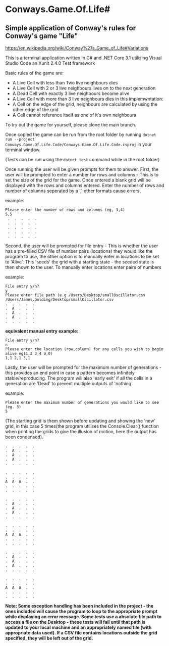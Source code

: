 # Conways.Game.Of.Life#
## Simple application of Conway's rules for Conway's game "Life"
https://en.wikipedia.org/wiki/Conway%27s_Game_of_Life#Variations

This is a terminal application written in C# and .NET Core 3.1 utilising Visual Studio Code an Xunit 2.4.0 Test framework

Basic rules of the game are:
- A Live Cell with less than Two live neighbours dies 
- A Live Cell with 2 or 3 live neighbours lives on to the next generation
- A Dead Cell with exactly 3 live neighbours become alive
- A Live Cell with more than 3 live neighbours dies
in this implemwntation:
- A Cell on the edge of the grid, neighbours are calculated by using the other edge of the grid
- A Cell cannot reference itself as one of it's own neighbours
  
To try out the game for yourself, please clone the main branch.

Once copied the game can be run from the root folder by running `dotnet run --project Conways.Game.Of.Life.Code/Conways.Game.Of.Life.Code.csproj` in your terminal window.

(Tests can be run using the `dotnet test` command while in the root folder)

Once running the user will be given prompts for them to answer. 
First, the user will be prompted to enter a number for rows and columns - This is to set the size of the grid for the game. Once entered a blank grid will be displayed with the rows and columns entered. Enter the number of rows and number of columns seperated by a ',' other formats cause errors.  

example:
```
Please enter the number of rows and columns (eg, 3,4)
5,5
 .  .  .  .  . 
 .  .  .  .  . 
 .  .  .  .  . 
 .  .  .  .  . 
 .  .  .  .  .
 ```
 
 Second, the user will be prompted for file entry - This is whether the user has a pre-filled CSV file of number pairs (locations) they would like the program to use, the other option is to manually enter in locations to be set to 'Alive'. This 'seeds' the grid with a starting state - the seeded state is then shown to the user. To manually enter locations enter pairs of numbers
 
 example:
 ```
File entry y/n?
y
Please enter file path (e.g /Users/Desktop/smallOscillator.csv
/Users/James.Golding/Desktop/smallOscillator.csv
 .  .  .  .  . 
 .  A  .  .  . 
 .  A  .  .  . 
 .  A  .  .  . 
 .  .  .  .  . 
 ```
 
 **equivalent manual entry example:**
 ```
File entry y/n?
n
Please enter the location (row,column) for any cells you wish to begin alive eg(1,2 3,4 0,0)
1,1 2,1 3,1
```
 Lastly, the user will be prompted for the maximum number of generations - this provides an end point in case a pattern becomes infinitely stable/reproducing. The program will also 'early exit' if all the cells in a generation are 'Dead' to prevent multiple outputs of 'nothing'.
 
 example:
 ```
 Please enter the maximum number of generations you would like to see (eg. 3)
 5
 ```
 (The starting grid is them shown before updating and showing the 'new' grid, in this case 5 times(the program utilises the Console.Clear() function when printing the grids to give the illusion of motion, here the output has been condensed).
 ```
 .  .  .  .  . 
 .  A  .  .  . 
 .  A  .  .  . 
 .  A  .  .  . 
 .  .  .  .  . 

 .  .  .  .  . 
 .  .  .  .  . 
 A  A  A  .  . 
 .  .  .  .  . 
 .  .  .  .  . 

 .  .  .  .  . 
 .  A  .  .  . 
 .  A  .  .  . 
 .  A  .  .  . 
 .  .  .  .  . 

 .  .  .  .  . 
 .  .  .  .  . 
 A  A  A  .  . 
 .  .  .  .  . 
 .  .  .  .  . 

 .  .  .  .  . 
 .  A  .  .  . 
 .  A  .  .  . 
 .  A  .  .  . 
 .  .  .  .  . 

 .  .  .  .  . 
 .  .  .  .  . 
 A  A  A  .  . 
 .  .  .  .  . 
 .  .  .  .  . 
 ```
 
 
 **Note: 
  Some exception handling has been included in the project - the ones included will cause the program to loop to the appropriate prompt while displaying an error message.
  Some tests use a absolute file path to access a file on the Desktop - these tests will fail until that path is updated to your local machine and an appropriately named file (with appropriate data used).
  If a CSV file contains locations outside the grid specified, they will be left out of the grid.**
 
 
